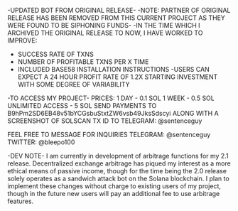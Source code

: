 -UPDATED BOT FROM ORIGINAL RELEASE-
-NOTE: PARTNER OF ORIGINAL RELEASE HAS BEEN REMOVED FROM THIS CURRENT PROJECT AS THEY WERE FOUND TO BE SIPHONING FUNDS-
-IN THE TIME WHICH I ARCHIVED THE ORIGINAL RELEASE TO NOW, I HAVE WORKED TO IMPROVE:
* SUCCESS RATE OF TXNS
* NUMBER OF PROFITABLE TXNS PER X TIME
* INCLUDED BASE58 INSTALLATION INSTRUCTIONS
-USERS CAN EXPECT A 24 HOUR PROFIT RATE OF 1.2X STARTING INVESTMENT WITH SOME DEGREE OF VARIABILITY

-TO ACCESS MY PROJECT-
 PRICES:
 1 DAY - 0.1 SOL
 1 WEEK - 0.5 SOL
 UNLIMITED ACCESS - 5 SOL
 SEND PAYMENTS TO B9hPm2SD6EB48v51bYCGsbuStxtZW6vsb49JksSdscyi ALONG WITH A SCREENSHOT OF SOLSCAN TX ID TO TELEGRAM: @sentenceguy

 FEEL FREE TO MESSAGE FOR INQUIRIES
 TELEGRAM: @sentenceguy
 TWITTER: @bleepo100

 -DEV NOTE-
 I am currently in development of arbitrage functions for my 2.1 release. 
 Decentralized exchange arbitrage has piqued my interest as a more ethical means of passive income, though for the time being the 2.0 release solely operates as a sandwich attack bot on the Solana blockchain.
 I plan to implement these changes without charge to existing users of my project, though in the future new users will pay an additional fee to use arbitrage features.
